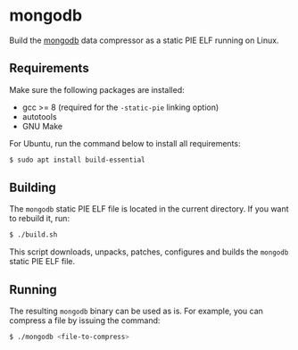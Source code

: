 # mongodb 

Build the [mongodb](https://www.gnu.org/software/mongodb/) data compressor as a static PIE ELF running on Linux.

## Requirements

Make sure the following packages are installed:
* gcc >= 8 (required for the `-static-pie` linking option)
* autotools
* GNU Make

For Ubuntu, run the command below to install all requirements:

```bash
$ sudo apt install build-essential
```

## Building

The `mongodb` static PIE ELF file is located in the current directory.
If you want to rebuild it, run:

```bash
$ ./build.sh
```

This script downloads, unpacks, patches, configures and builds the `mongodb` static PIE ELF file.

## Running

The resulting `mongodb` binary can be used as is.
For example, you can compress a file by issuing the command:

```bash
$ ./mongodb <file-to-compress>
```
